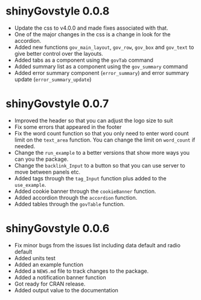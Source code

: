 # shinyGovstyle 0.0.8

* Update the css to v4.0.0 and made fixes associated with that.
* One of the major changes in the css is a change in look for the accordion.
* Added new functions `gov_main_layout`, `gov_row`, `gov_box` and `gov_text` to 
give better control over the layouts.
* Added tabs as a component using the `govTab` command
* Added summary list as a component using the `gov_summary` command
* Added error summary component (`error_summary`) and error summary 
update (`error_summary_update`)


# shinyGovstyle 0.0.7

* Improved the header so that you can adjust the logo size to suit
* Fix some errors that appeared in the footer
* Fix the word count function so that you only need to enter word count limit 
  on the `text_area` function.  You can change the limit on `word_count` if 
  needed.
* Change the `run_example` to a better versions that show more ways you can you
  the package.
* Change the `backlink_Input` to a button so that you can use server to move
  between panels etc.
* Added tags through the `tag_Input` function plus added to the `use_example`.
* Added cookie banner through the `cookieBanner` function.
* Added accordion through the `accordion` function.
* Added tables through the `govTable` function.

# shinyGovstyle 0.0.6

* Fix minor bugs from the issues list including data default and radio default
* Added units test
* Added an example function
* Added a `NEWS.md` file to track changes to the package.
* Added a notification banner function
* Got ready for CRAN release.
* Added output value to the documentation

